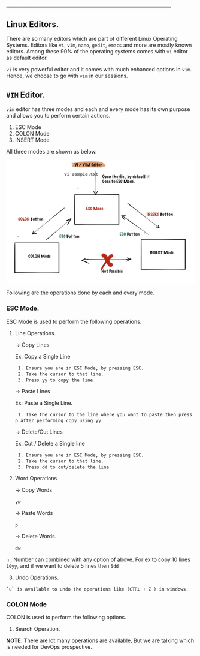 ## ____________________________________________

## Linux Editors.

There are so many editors which are part of different Linux Operating Systems. Editors like `vi`, `vim`, `nano`, `gedit`, `emacs` and more are mostly known editors. Among these 90% of the operating systems comes with `vi` editor as default editor.

`vi` is very powerful editor and it comes with much enhanced options in `vim`. Hence, we choose to go with `vim` in our sessions.

## `VIM` Editor.

`vim` editor has three modes and each and every mode has its own purpose and allows you to perform certain actions.

  1. ESC Mode
  2. COLON Mode
  3. INSERT Mode

All three modes are shown as below.

![VI MODES](https://github.com/devopstrainings/linux-basics-katakoda/raw/master/linux-cli-syntaxes/images/04-vi-modes.png)

Following are the operations done by each and every mode.

### ESC Mode.

ESC Mode is used to perform the following operations.

  1. Line Operations.

      -> Copy Lines

      Ex: Copy a Single Line

          1. Ensure you are in ESC Mode, by pressing ESC.
          2. Take the cursor to that line.
          3. Press yy to copy the line
          

      -> Paste Lines

      Ex: Paste a Single Line.

          1. Take the cursor to the line where you want to paste then press p after performing copy using yy.


      -> Delete/Cut Lines

      Ex: Cut / Delete a Single line

          1. Ensure you are in ESC Mode, by pressing ESC.
          2. Take the cursor to that line.
          3. Press dd to cut/delete the line

  2. Word Operations

      -> Copy Words

        `yw`

      -> Paste Words

        `p`

      -> Delete Words.

        `dw`

  `n` , Number can combined with any option of above. For ex to copy 10 lines `10yy`, and if we want to delete 5 lines then `5dd`


  3. Undo Operations.

    `u` is available to undo the operations like (CTRL + Z ) in windows.


### COLON Mode

COLON is used to perform the following options.

  1. Search Operation.
  

**NOTE**: There are lot many operations are available, But we are talking which is needed for DevOps prospective.